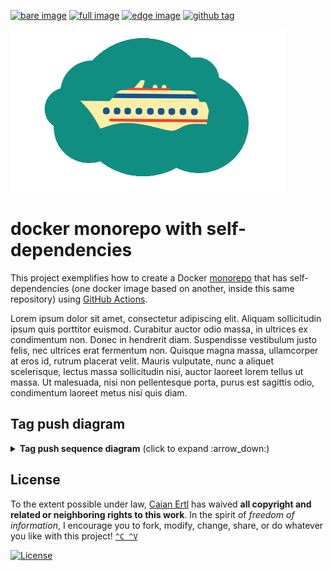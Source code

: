 <p align="center">

[![bare image][gh-bare-shield]][gh-bare-url]
[![full image][gh-full-shield]][gh-full-url]
[![edge image][gh-edge-shield]][gh-edge-url]
[![github tag][tag-shield]][tag-url]


<img src=".docs/ship.gif" height="260px"/>
<h1>docker monorepo with self-dependencies</h1>

</p>


This project exemplifies how to create a Docker [monorepo][monorepo] that has self-dependencies
(one docker image based on another, inside this same repository) using [GitHub Actions][github-actions].

[tag-shield]: https://img.shields.io/github/tag/caian-org/docker-monorepo-self-dependent.svg?logo=git&logoColor=FFF&style=for-the-badge
[tag-url]: https://github.com/caian-org/docker-monorepo-self-dependent/tags

[gh-bare-shield]: https://img.shields.io/github/workflow/status/caian-org/docker-monorepo-self-dependent/build-bare-image?label=bare&logo=docker&logoColor=FFF&style=for-the-badge
[gh-bare-url]: https://github.com/caian-org/docker-monorepo-self-dependent/actions/workflows/build-bare-image.yml

[gh-full-shield]: https://img.shields.io/github/workflow/status/caian-org/docker-monorepo-self-dependent/build-full-image?label=full&logo=docker&logoColor=FFF&style=for-the-badge
[gh-full-url]: https://github.com/caian-org/docker-monorepo-self-dependent/actions/workflows/build-full-image.yml

[gh-edge-shield]: https://img.shields.io/github/workflow/status/caian-org/docker-monorepo-self-dependent/build-edge-image?label=edge&logo=docker&logoColor=FFF&style=for-the-badge
[gh-edge-url]: https://github.com/caian-org/docker-monorepo-self-dependent/actions/workflows/build-edge-image.yml

[github-actions]: https://github.com/features/actions
[monorepo]: https://monorepo.tools

Lorem ipsum dolor sit amet, consectetur adipiscing elit. Aliquam sollicitudin ipsum quis porttitor euismod. Curabitur
auctor odio massa, in ultrices ex condimentum non. Donec in hendrerit diam. Suspendisse vestibulum justo felis, nec
ultrices erat fermentum non. Quisque magna massa, ullamcorper at eros id, rutrum placerat velit. Mauris vulputate, nunc
a aliquet scelerisque, lectus massa sollicitudin nisi, auctor laoreet lorem tellus ut massa. Ut malesuada, nisi non
pellentesque porta, purus est sagittis odio, condimentum laoreet metus nisi quis diam.


## Tag push diagram

<details>
<summary><strong>Tag push sequence diagram</strong> (click to expand :arrow_down:)</summary>

```mermaid
sequenceDiagram
    autonumber
    participant user as User
    participant github as GitHub Actions
    participant build_bare as Bare build
    participant build_full as Full build
    participant build_edge as Edge build
    participant dockerhub as Docker Hub
    participant samples as Code samples

    user->>github: Pushes a semver tag
    Note right of user: e.g. v0.1.0

    github-)build_bare: Triggers
    build_bare->>dockerhub: Pushes
    Note left of dockerhub: tag 0.1.0-bare
    build_bare-)github: Dispatches
    Note right of github: event "build-full-image"
    build_bare-->github: "bare" build ends

    github-)build_full: Triggers
    build_full->>dockerhub: Pulls
    Note left of dockerhub: tag 0.1.0-bare
    build_full->>dockerhub: Pushes
    Note left of dockerhub: tag 0.1.0-full
    build_full-)github: Dispatches
    Note right of github: event "build-edge-image"
    build_full-->github: "full" build ends

    github-)build_edge: Triggers
    build_edge->>dockerhub: Pulls
    Note left of dockerhub: tag 0.1.0-full
    build_edge->>dockerhub: Pushes
    Note left of dockerhub: tag latest
    build_edge-)github: Dispatches
    Note right of github: event "run-sample"
    build_edge-->github: "edge" build ends

    github-)samples: Triggers
    samples->>dockerhub: Pulls
    Note left of samples: tag latest
    samples-->github: "code samples" test ends
```
</details>


## License

To the extent possible under law, [Caian Ertl][me] has waived __all copyright
and related or neighboring rights to this work__. In the spirit of _freedom of
information_, I encourage you to fork, modify, change, share, or do whatever
you like with this project! [`^C ^V`][kopimi]

[![License][cc-shield]][cc-url]

[me]: https://github.com/upsetbit
[cc-shield]: https://forthebadge.com/images/badges/cc-0.svg
[cc-url]: http://creativecommons.org/publicdomain/zero/1.0

[kopimi]: https://kopimi.com
